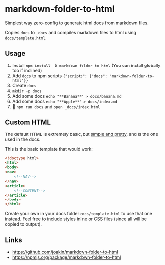 # markdown-folder-to-html

Simplest way zero-config to generate html docs from markdown files.

Copies `docs` to `_docs` and compiles markdown files to html using
`docs/template.html`.

## Usage

1. Install `npm install -D markdown-folder-to-html` (You can install globally
   too if inclined)
3. Add `docs` to npm scripts `{"scripts": {"docs": "markdown-folder-to-html"}}`
2. Create `docs`
  1. `mkdir -p docs`
  2. Add some docs `echo "**Banana**" > docs/banana.md`
  3. Add some docs `echo "**Apple**" > docs/index.md`
5. 🎉 `npm run docs` and `open _docs/index.html`

## Custom HTML

The default HTML is extremely basic, but [simple and
pretty](https://github.com/joakin/markdown-folder-to-html/blob/master/docs/template.html),
and is the one used in the docs.

This is the basic template that would work:

```html
<!doctype html>
<html>
<body>
<nav>
	<!--NAV-->
</nav>
<article>
	<!--CONTENT-->
</article>
</body>
</html>
```

Create your own in your docs folder `docs/template.html` to use that one
instead. Feel free to include styles inline or CSS files (since all will be
copied to output).

## Links

* https://github.com/joakin/markdown-folder-to-html
* https://npmjs.org/package/markdown-folder-to-html
